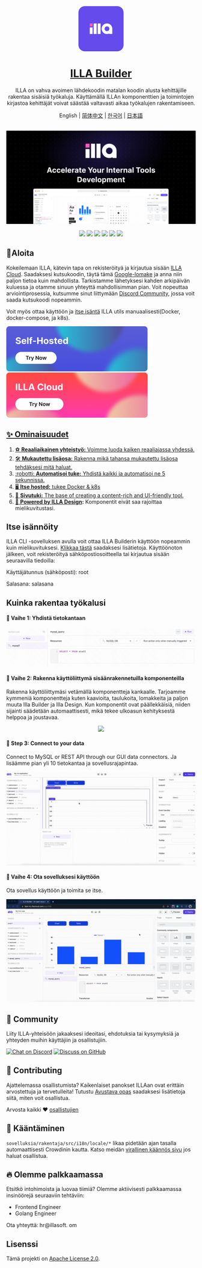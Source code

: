 <div align="center">
  <a href="https://cloud.illacloud.com/">
    <img alt="ILLA Design Logo" width="120px" height="120px" src="https://github.com/illacloud/.github/blob/main/assets/images/illa-logo.svg"/>
  </a>
</div>

<h1 align="center"><a href="https://cloud.illacloud.com/">ILLA Builder</a> </h1>

<p align="center">ILLA on vahva avoimen lähdekoodin matalan koodin alusta kehittäjille rakentaa sisäisiä työkaluja. Käyttämällä ILLAn komponenttien ja toimintojen kirjastoa kehittäjät voivat säästää valtavasti aikaa työkalujen rakentamiseen. </p>

<div align="center">
English | <a href="https://github.com/illacloud/illa-builder/blob/main/localized-readmes/README_zh-CN.md">简体中文</a> | <a href="https://github.com/illacloud/illa-builder/blob/main/localized-readmes/README_ko-KR.md">한국어</a> | <a href="https://github.com/illacloud/illa-builder/blob/main/localized-readmes/README_ja-JP.md">日本語</a>
</div>

<br>
<p align="center">
<a href="https://cloud.illacloud.com/">
  <img src="https://github.com/illacloud/.github/blob/main/assets/images/github-home.png">
</a>
</p>


<p align="center">
  <a href="https://discord.gg/illacloud"><img src="https://img.shields.io/badge/chat-Discord-7289DA?logo=discord" height=18></a>
  <a href="https://twitter.com/illacloudHQ"><img src="https://img.shields.io/badge/Twitter-1DA1F2?logo=twitter&logoColor=white" height=18></a>
  <a href="https://github.com/orgs/illacloud/discussions"><img src="https://img.shields.io/badge/discussions-GitHub-333333?logo=github" height=18></a>
  <a title="Crowdiini" target="_blank" href="https://crowdin.com/project/illa-builder"><img src="https://badges.crowdin.net/illa-builder/localized.svg"  height=18></a>
  <a href="./LICENSE"><img src="https://img.shields.io/github/license/illacloud/illa-builder" height=18></a>
  <a href="./CONTRIBUTING.md"><img src="https://badgen.net/badge/PRs/Welcome/green?icon=storybook" height=18></a>
</p>

## 🚀Aloita
Kokeilemaan ILLA, kätevin tapa on rekisteröityä ja kirjautua sisään [ILLA Cloud](https://cloud.illacloud.com/). Saadaksesi kutsukoodin, täytä tämä [Google-lomake](https://forms.gle/XFRSUc3yFpzbCdcWA) ja anna niin paljon tietoa kuin mahdollista. Tarkistamme lähetyksesi kahden arkipäivän kuluessa ja otamme sinuun yhteyttä mahdollisimman pian. Voit nopeuttaa arviointiprosessia, kutsumme sinut liittymään [Discord Community](https://discord.gg/illacloud), jossa voit saada kutsukoodi nopeammin.

Voit myös ottaa käyttöön ja [itse isäntä](https://github.com/illacloud/illa-builder#self-hosted) ILLA utils manuaalisesti(Docker, docker-compose, ja k8s).

<p>
  <a href="https://www.illacloud.com/en-US/docs/deploy-introduction"><img src="https://github.com/illacloud/.github/blob/main/assets/images/selfhost.png" height=120 />
  <a href="https://cloud.illacloud.com/"><img src="https://raw.githubusercontent.com/illacloud/.github/main/assets/images/ILLA%20Cloud.png" height=120 />
</p>

## ✨ Ominaisuudet

1. ⚽ **Reaaliaikainen yhteistyö:** Voimme luoda kaiken reaaliajassa yhdessä.
2. 🛠️ **Mukautettu lisäosa:** Rakenna mikä tahansa mukautettu lisäosa tehdäksesi mitä haluat.
3. :robotti: **Automatisoi tuke:** Yhdistä kaikki ja automatisoi ne 5 sekunnissa.
4. 🖥️ **Itse hosted:** tukee Docker & k8s
5. 📝 **Sivutuki:** The base of creating a content-rich and UI-friendly tool.
6. 🎨 **Powered by [ILLA Design](https://github.com/illacloud/illa-design):** Komponentit eivät saa rajoittaa mielikuvitustasi.

## Itse isännöity

ILLA CLI -sovelluksen avulla voit ottaa ILLA Builderin käyttöön nopeammin kuin mielikuvituksesi. [Klikkaa tästä](https://www.illacloud.com/docs/illa-cli) saadaksesi lisätietoja. Käyttöönoton jälkeen, voit rekisteröityä sähköpostiosoitteella tai kirjautua sisään seuraavilla tiedoilla:
<p align="left">Käyttäjätunnus (sähköposti): root</p>
<p align="left">Salasana: salasana</p>

## Kuinka rakentaa työkalusi

#### 🎯 Vaihe 1: Yhdistä tietokantaan
<p align="center">
  <a href="https://cloud.illacloud.com/">
    <img src="https://github.com/illacloud/.github/blob/main/assets/images/sql.jpeg">
  </a>
</p>

#### 🎨 Vaihe 2: Rakenna käyttöliittymä sisäänrakennetuilla komponenteilla
Rakenna käyttöliittymäsi vetämällä komponentteja kankaalle. Tarjoamme kymmeniä komponentteja kuten kaavioita, taulukoita, lomakkeita ja paljon muuta Illa Builder ja Illa Design. Kun komponentit ovat päällekkäisiä, niiden sijainti säädetään automaattisesti, mikä tekee ulkoasun kehityksestä helppoa ja joustavaa.

<p align="center">
  <a href="https://cloud.illacloud.com/">
    <img src="https://github.com/illacloud/.github/blob/main/assets/images/edit-ui-with-components.gif">
  </a>
</p>

#### 🔌 Step 3: Connect to your data
Connect to MySQL or REST API through our GUI data connectors. Ja lisäämme pian yli 10 tietokantaa ja sovellusrajapintaa.
<p align="center">
  <a href="https://cloud.illacloud.com/">
    <img src="https://github.com/illacloud/.github/blob/main/assets/images/connect-your-data.gif">
  </a>
</p>

#### 🚀 Vaihe 4: Ota sovelluksesi käyttöön
Ota sovellus käyttöön ja toimita se itse.
<p align="center">
  <a href="https://cloud.illacloud.com/">
    <img src="https://github.com/illacloud/.github/blob/main/assets/images/deploy.gif">
  </a>
</p>

## 💬 Community

Liity ILLA-yhteisöön jakaaksesi ideoitasi, ehdotuksia tai kysymyksiä ja yhteyden muihin käyttäjiin ja osallistujiin.

[![Chat on Discord](https://img.shields.io/badge/chat-Discord-7289DA?logo=discord)](https://discord.gg/illacloud)   [![Discuss on GitHub](https://img.shields.io/badge/discussions-GitHub-333333?logo=github)](https://github.com/orgs/illacloud/discussions)

## 🌱 Contributing

Ajattelemassa osallistumista? Kaikenlaiset panokset ILLAan ovat erittäin arvostettuja ja tervetulleita! Tutustu [Avustava opas](./CONTRIBUTING.md) saadaksesi lisätietoja siitä, miten voit osallistua.
<p>Arvosta kaikki ❤️  <a href="https://github.com/illacloud/illa-builder/graphs/contributors">osallistujien</a></p>

## 📢 Kääntäminen

`sovelluksia/rakentaja/src/i18n/locale/*` likaa pidetään ajan tasalla automaattisesti Crowdinin kautta. Katso meidän [virallinen käännös sivu](https://crowdin.com/project/illa-builder) jos haluat osallistua.

## 🔥 Olemme palkkaamassa

Etsitkö intohimoista ja luovaa tiimiä? Olemme aktiivisesti palkkaamassa insinöörejä seuraaviin tehtäviin:

- Frontend Engineer
- Golang Engineer

Ota yhteyttä: hr@illasoft. om

## Lisenssi

Tämä projekti on [Apache License 2.0](./LICENSE).
